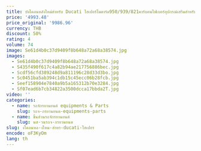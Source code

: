 ```yaml
---
title: บังโคลนหลังใหม่สำหรับ Ducati ไฮเปอร์โมตาร์ด950/939/821คาร์บอนไฟเบอร์อุปกรณ์เสริมสำหรับแข่งรถมอเตอร์ไซค์ชุดแฟริ่งบังโคลนหลัง
price: '4993.48'
price_original: '9986.96'
currency: THB
discount: 50%
rating: 4
volume: 74
image: Se61d4b0c37d9409f8b648a72a68a38574.jpg
images:
  - Se61d4b0c37d9409f8b648a72a68a38574.jpg
  - S435f490f617c4a82b94ae217756886bec.jpg
  - Scdf56cfd389248d9a811196c28d33d3bo.jpg
  - Sc0451ba5ab394c1db15c45ecc06b28fcb.jpg
  - Seef158904e7840a9b5a165312b70e3284.jpg
  - Sf07ead6b7cb34822a3500dcca17bbda2T.jpg
video: ''
categories:
  - name: รถจักรยานยนต์ equipments & Parts
    slug: รถจ-กรยานยนต-equipments-parts
  - name: ชิ้นส่วนรถจักรยานยนต์
    slug: นส-วนรถจ-กรยานยนต
slug: งโคลนหล-งใหม-สำหร-ducati-ไฮเปอร
encode: oF3KyOm
lang: th
---
```

  